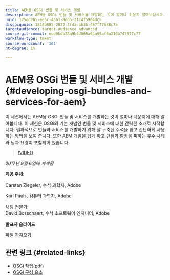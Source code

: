 ```yaml
---
title: AEM용 OSGi 번들 및 서비스 개발
description: AEM용 OSGi 번들 및 서비스를 개발하는 것이 얼마나 쉬운지 알아보십시오. 이 세션은 OSGi의 기본 개념에 대한 간략한 소개로 시작합니다.
uuid: 175dd285-ee5c-45b1-8dd5-2fc4f5964dc5
discoiquuid: 1814b885-2832-4fda-bb36-467f77b88c7a
targetaudience: target-audience advanced
source-git-commit: edd0bdb28a9b3d065a64a95af6a216b747577c77
workflow-type: tm+mt
source-wordcount: '161'
ht-degree: 1%

---
```


# AEM용 OSGi 번들 및 서비스 개발{#developing-osgi-bundles-and-services-for-aem}

이 세션에서는 AEM용 OSGi 번들 및 서비스를 개발하는 것이 얼마나 쉬운지에 대해 알아봅니다. 이 세션은 OSGi의 기본 개념인 번들 및 서비스에 대한 간략한 소개로 시작합니다. 결과적으로 번들과 서비스를 개발하기 위해 잘 구축된 주석을 쉽고 간단하게 사용하는 방법을 보여 줍니다. 또한 AEM 개발을 쉽게 하고 단점과 함정을 피하는 우수 사례와 팁과 요령이 포함되어 있습니다.

>[!VIDEO](https://video.tv.adobe.com/v/19654/?quality=9)

*2017년 9월 6일에 게재됨*

**제공 주체:**

Carsten Ziegeler, 수석 과학자, Adobe

Karl Pauls, 컴퓨터 과학자, Adobe

채팅 전문가:\
David Bosschaert, 수석 소프트웨어 엔지니어, Adobe

**발표자 슬라이드**

[파일 가져오기](assets/aem-gems-osgi-best-practices-090617.pdf)

## 관련 링크 {#related-links}

* [OSGi 작업(pdf)](https://manning-content.s3.amazonaws.com/download/9/86fba2b-2ea2-48cc-855d-39e06df49ceb/OSGIiAsamplech1.pdf)
* [OSGi 구성 요소](https://blog.osoco.de/2015/08/osgi-components-simply-simple-part-i/)